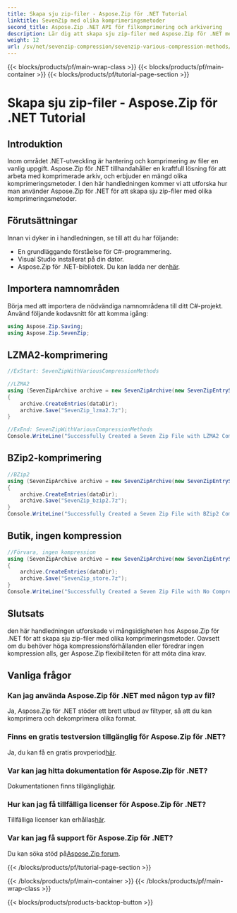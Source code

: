 ```yaml
---
title: Skapa sju zip-filer - Aspose.Zip för .NET Tutorial
linktitle: SevenZip med olika komprimeringsmetoder
second_title: Aspose.Zip .NET API för filkomprimering och arkivering
description: Lär dig att skapa sju zip-filer med Aspose.Zip för .NET med olika komprimeringsmetoder. Enkla steg för LZMA2, BZip2 och Store (ingen komprimering).
weight: 12
url: /sv/net/sevenzip-compression/sevenzip-various-compression-methods/
---
```


{{< blocks/products/pf/main-wrap-class >}}
{{< blocks/products/pf/main-container >}}
{{< blocks/products/pf/tutorial-page-section >}}

# Skapa sju zip-filer - Aspose.Zip för .NET Tutorial


## Introduktion

Inom området .NET-utveckling är hantering och komprimering av filer en vanlig uppgift. Aspose.Zip för .NET tillhandahåller en kraftfull lösning för att arbeta med komprimerade arkiv, och erbjuder en mängd olika komprimeringsmetoder. I den här handledningen kommer vi att utforska hur man använder Aspose.Zip för .NET för att skapa sju zip-filer med olika komprimeringsmetoder.

## Förutsättningar

Innan vi dyker in i handledningen, se till att du har följande:

- En grundläggande förståelse för C#-programmering.
- Visual Studio installerat på din dator.
-  Aspose.Zip för .NET-bibliotek. Du kan ladda ner den[här](https://releases.aspose.com/zip/net/).

## Importera namnområden

Börja med att importera de nödvändiga namnområdena till ditt C#-projekt. Använd följande kodavsnitt för att komma igång:

```csharp
using Aspose.Zip.Saving;
using Aspose.Zip.SevenZip;
```

## LZMA2-komprimering

```csharp
//ExStart: SevenZipWithVariousCompressionMethods

//LZMA2
using (SevenZipArchive archive = new SevenZipArchive(new SevenZipEntrySettings(new SevenZipLZMA2CompressionSettings())))
{
    archive.CreateEntries(dataDir);
    archive.Save("SevenZip_lzma2.7z");
}

//ExEnd: SevenZipWithVariousCompressionMethods
Console.WriteLine("Successfully Created a Seven Zip File with LZMA2 Compression");
```

## BZip2-komprimering

```csharp
//BZip2
using (SevenZipArchive archive = new SevenZipArchive(new SevenZipEntrySettings(new SevenZipBZip2CompressionSettings())))
{
    archive.CreateEntries(dataDir);
    archive.Save("SevenZip_bzip2.7z");
}
Console.WriteLine("Successfully Created a Seven Zip File with BZip2 Compression");
```

## Butik, ingen kompression

```csharp
//Förvara, ingen kompression
using (SevenZipArchive archive = new SevenZipArchive(new SevenZipEntrySettings(new SevenZipStoreCompressionSettings())))
{
    archive.CreateEntries(dataDir);
    archive.Save("SevenZip_store.7z");
}
Console.WriteLine("Successfully Created a Seven Zip File with No Compression (Store)");
```

## Slutsats

den här handledningen utforskade vi mångsidigheten hos Aspose.Zip för .NET för att skapa sju zip-filer med olika komprimeringsmetoder. Oavsett om du behöver höga kompressionsförhållanden eller föredrar ingen kompression alls, ger Aspose.Zip flexibiliteten för att möta dina krav.

## Vanliga frågor

### Kan jag använda Aspose.Zip för .NET med någon typ av fil?
Ja, Aspose.Zip för .NET stöder ett brett utbud av filtyper, så att du kan komprimera och dekomprimera olika format.

### Finns en gratis testversion tillgänglig för Aspose.Zip för .NET?
 Ja, du kan få en gratis provperiod[här](https://releases.aspose.com/).

### Var kan jag hitta dokumentation för Aspose.Zip för .NET?
 Dokumentationen finns tillgänglig[här](https://reference.aspose.com/zip/net/).

### Hur kan jag få tillfälliga licenser för Aspose.Zip för .NET?
 Tillfälliga licenser kan erhållas[här](https://purchase.aspose.com/temporary-license/).

### Var kan jag få support för Aspose.Zip för .NET?
 Du kan söka stöd på[Aspose.Zip forum](https://forum.aspose.com/c/zip/37).

{{< /blocks/products/pf/tutorial-page-section >}}

{{< /blocks/products/pf/main-container >}}
{{< /blocks/products/pf/main-wrap-class >}}

{{< blocks/products/products-backtop-button >}}
